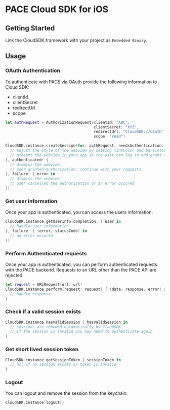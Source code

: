 # PACE Cloud SDK for iOS

## Getting Started

Link the CloudSDK.framework with your project as `Embedded Binary`.

## Usage

### OAuth Authentication

To authenticate with PACE via OAuth provide the following information to Cloud SDK:
- clientId
- clientSecret
- redirectUrl
- scope

```swift
let authRequest = AuthorizationRequest(clientId: "ABC",
                                       clientSecret: "XYZ",
                                       redirectUrl: "CloudSDK://oauth",
                                       scope: "read")

CloudSDK.instance.createSession(for: authRequest, needsAuthentication: { webview in
  // adjust the style of the webview by setting tintColor and barTintColor
  // present the webview in your app so the user can log in and grant authorization to your app
}, authenticated: {
  // dismiss the webview
  // user granted authorization, continue with your requests
}, failure: { error in
  // dismiss the webview
  // user cancelled the authorization or an error occured
})
```

### Get user information

Once your app is authenticated, you can access the users information:

```swift
CloudSDK.instance.getUserInfo(completion: { user in
  // handle user information
}, failure: { (error, statusCode) in
  // an error occured
})
```

### Perform Authenticated requests

Once your app is authenticated, you can perform authenticated requests with the PACE backend. Requests to an URL other than the PACE API are rejected.

```swift
let request = URLRequest(url: url)
CloudSDK.instance.perform(request: request) { (data, response, error) in
  // handle response
}
```

### Check if a valid session exists

```swift
CloudSDK.instance.hasValidSession { hasValidSession in
  // sessions are renewed automatically by CloudSDK
  // if the session is invalid you may need to authenticate again
}
```

### Get short lived session token

```swift
CloudSDK.instance.getSessionToken { sessionToken in
  // nil if no session exists or token is invalid
}
```

### Logout

You can logout and remove the session from the keychain:

```swift
CloudSDK.instance.logout()
```
